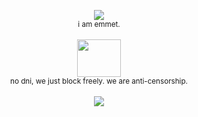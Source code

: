 <p align="center">
<img src="https://files.catbox.moe/su30dk.webp">
<br> <sub>i am emmet.</sub> <br><br> <img src="https://files.catbox.moe/8i0ngv.webp" width="70" height="60"> <br> <sub>no dni, we just block freely. we are anti-censorship.</sub>
<br> <br> <img src="https://files.catbox.moe/brcqd9.webp">
</p> 
